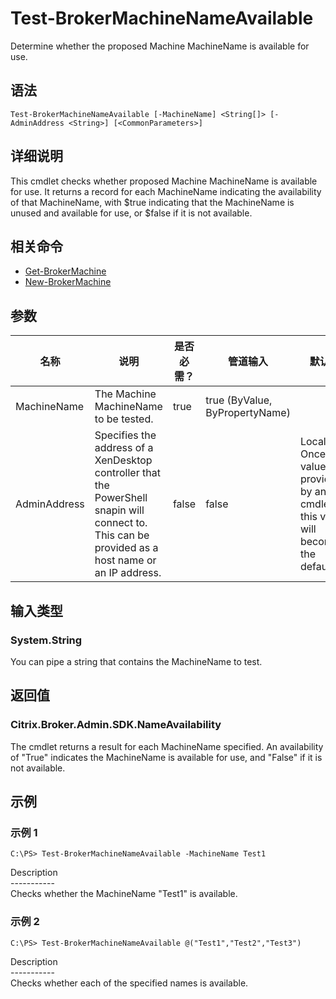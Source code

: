 # Test-BrokerMachineNameAvailable

Determine whether the proposed Machine MachineName is available for use.

## 语法

    Test-BrokerMachineNameAvailable [-MachineName] <String[]> [-AdminAddress <String>] [<CommonParameters>]
    

## 详细说明

This cmdlet checks whether proposed Machine MachineName is available for use. It returns a record for each MachineName indicating the availability of that MachineName, with $true indicating that the MachineName is unused and available for use, or $false if it is not available.

## 相关命令

- [Get-BrokerMachine](Get-BrokerMachine.html)
- [New-BrokerMachine](New-BrokerMachine.html)

## 参数

| 名称           | 说明                                                                                                                                                 | 是否必需？ | 管道输入                           | 默认值                                                                                    |
| ------------ | -------------------------------------------------------------------------------------------------------------------------------------------------- | ----- | ------------------------------ | -------------------------------------------------------------------------------------- |
| MachineName  | The Machine MachineName to be tested.                                                                                                              | true  | true (ByValue, ByPropertyName) |                                                                                        |
| AdminAddress | Specifies the address of a XenDesktop controller that the PowerShell snapin will connect to. This can be provided as a host name or an IP address. | false | false                          | Localhost. Once a value is provided by any cmdlet, this value will become the default. |

## 输入类型

### System.String

You can pipe a string that contains the MachineName to test.

## 返回值

### Citrix.Broker.Admin.SDK.NameAvailability

The cmdlet returns a result for each MachineName specified. An availability of "True" indicates the MachineName is available for use, and "False" if it is not available.

## 示例

### 示例 1

    C:\PS> Test-BrokerMachineNameAvailable -MachineName Test1
    

Description  
\---\---\-----  
Checks whether the MachineName "Test1" is available.

### 示例 2

    C:\PS> Test-BrokerMachineNameAvailable @("Test1","Test2","Test3")
    

Description  
\---\---\-----  
Checks whether each of the specified names is available.